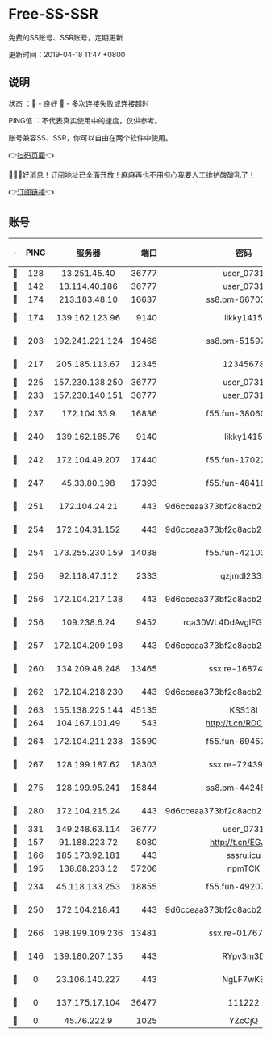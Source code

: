 # Free-SS-SSR

免费的SS账号、SSR账号，定期更新

更新时间：2019-04-18 11:47 +0800

## 说明

状态     ：🙂 - 良好 🙁 - 多次连接失败或连接超时

PING值   ：不代表真实使用中的速度，仅供参考。

账号兼容SS、SSR，你可以自由在两个软件中使用。

👉[扫码页面](https://liesauer.github.io/Free-SS-SSR/)👈

🎉🎉🎉好消息！订阅地址已全面开放！麻麻再也不用担心我要人工维护酸酸乳了！

👉[订阅链接](https://www.liesauer.net/yogurt/subscribe?ACCESS_TOKEN=DAYxR3mMaZAsaqUb)👈

## 账号

|-|PING|服务器|端口|密码|加密方式|区域|
|:----:|:----:|:-----:|-----:|:----:|:----:|:----:|
|🙂|128|13.251.45.40|36777|user_0731|chacha20|SG|
|🙂|142|13.114.40.186|36777|user_0731|chacha20|JP|
|🙂|174|213.183.48.10|16637|ss8.pm-66703665|rc4-md5|RU|
|🙂|174|139.162.123.96|9140|likky1415|aes-256-cfb|JP|
|🙂|203|192.241.221.124|19468|ss8.pm-51597201|aes-256-cfb|US|
|🙂|217|205.185.113.67|12345|12345678|aes-256-cfb|US|
|🙂|225|157.230.138.250|36777|user_0731|chacha20|US|
|🙂|233|157.230.140.151|36777|user_0731|chacha20|US|
|🙂|237|172.104.33.9|16836|f55.fun-38060503|aes-256-cfb|SG|
|🙂|240|139.162.185.76|9140|likky1415|aes-256-cfb|DE|
|🙂|242|172.104.49.207|17440|f55.fun-17022600|aes-256-cfb|SG|
|🙂|247|45.33.80.198|17393|f55.fun-48416264|aes-256-cfb|US|
|🙂|251|172.104.24.21|443|9d6cceaa373bf2c8acb22e60b6a58be6|aes-256-cfb|US|
|🙂|254|172.104.31.152|443|9d6cceaa373bf2c8acb22e60b6a58be6|aes-256-cfb|US|
|🙂|254|173.255.230.159|14038|f55.fun-42103818|aes-256-cfb|US|
|🙂|256|92.118.47.112|2333|qzjmdl2333|aes-256-cfb|US|
|🙂|256|172.104.217.138|443|9d6cceaa373bf2c8acb22e60b6a58be6|aes-256-cfb|US|
|🙂|256|109.238.6.24|9452|rqa30WL4DdAvgIFG6Fs3znzTa|aes-256-cfb|FR|
|🙂|257|172.104.209.198|443|9d6cceaa373bf2c8acb22e60b6a58be6|aes-256-cfb|US|
|🙂|260|134.209.48.248|13465|ssx.re-16874270|aes-256-cfb|US|
|🙂|262|172.104.218.230|443|9d6cceaa373bf2c8acb22e60b6a58be6|aes-256-cfb|US|
|🙂|263|155.138.225.144|45135|KSS18l|rc4-md5|US|
|🙂|264|104.167.101.49|543|http://t.cn/RD0D7sx|rc4-md5|CA|
|🙂|264|172.104.211.238|13590|f55.fun-69457101|aes-256-cfb|US|
|🙂|267|128.199.187.62|18303|ssx.re-72439471|aes-256-cfb|SG|
|🙂|275|128.199.95.241|15844|ss8.pm-44248567|aes-256-cfb|SG|
|🙂|280|172.104.215.24|443|9d6cceaa373bf2c8acb22e60b6a58be6|aes-256-cfb|US|
|🙂|331|149.248.63.114|36777|user_0731|chacha20|CA|
|🙂|157|91.188.223.72|8080|http://t.cn/EGJIyrl|rc4-md5|RU|
|🙂|166|185.173.92.181|443|sssru.icu|rc4-md5|RU|
|🙂|195|138.68.233.12|57206|npmTCK|rc4-md5|US|
|🙂|234|45.118.133.253|18855|f55.fun-49207918|aes-256-cfb|SG|
|🙂|250|172.104.218.41|443|9d6cceaa373bf2c8acb22e60b6a58be6|aes-256-cfb|US|
|🙂|266|198.199.109.236|13481|ssx.re-01767195|aes-256-cfb|US|
|🙁|146|139.180.207.135|443|RYpv3m3D|aes-256-cfb|JP|
|🙁|0|23.106.140.227|443|NgLF7wKB|aes-256-cfb|US|
|🙁|0|137.175.17.104|36477|111222|aes-256-cfb|US|
|🙁|0|45.76.222.9|1025|YZcCjQ|rc4-md5|JP|
